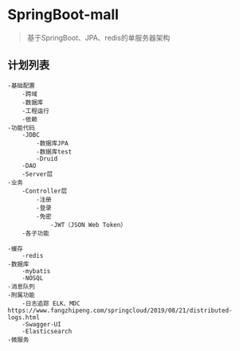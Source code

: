 # SpringBoot-mall
> 基于SpringBoot、JPA、redis的单服务器架构

## 计划列表
    -基础配置
        -跨域
        -数据库
        -工程运行
        -依赖
    -功能代码
        -JDBC
            -数据库JPA
            -数据库test
            -Druid
        -DAO
        -Server层    
    -业务
        -Controller层
            -注册
            -登录
            -免密
                -JWT（JSON Web Token）
        -各子功能
        
    -缓存
        -redis
    -数据库
        -mybatis
        -NOSQL
    -消息队列
    -附属功能
        -日志追踪 ELK、MDC https://www.fangzhipeng.com/springcloud/2019/08/21/distributed-logs.html
        -Swagger-UI
        -Elasticsearch
    -微服务